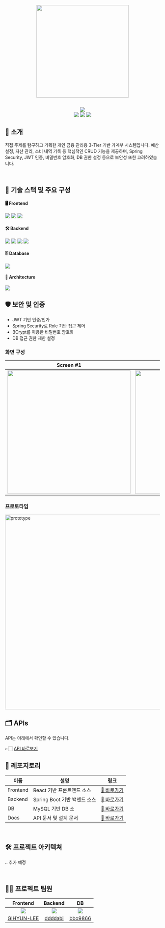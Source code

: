 <div align="center">

<!-- logo -->
<img src="https://github.com/user-attachments/assets/1f00aec4-9bc7-49d4-8120-13208c522663" width="300"/>

<br/> <img src="https://img.shields.io/badge/프로젝트 기간-2025.07.15 ~ 2025.08.05-green?style=plastic&logo=&logoColor=white" />
<br>
<img src="https://img.shields.io/badge/springboot-6DB33F?style=plastic&logo=Spring&logoColor=white">
<img src="https://img.shields.io/badge/react-61DAFB?style=plastic&logo=react&logoColor=white">
<img src="https://img.shields.io/badge/mysql-4479A1?style=plastic&logo=mysql&logoColor=white">

</div> 

## 📝 소개
직접 주제를 탐구하고 기획한 개인 금융 관리용 3-Tier 기반 가계부 시스템입니다.
예산 설정, 자산 관리, 소비 내역 기록 등 핵심적인 CRUD 기능을 제공하며,
Spring Security, JWT 인증, 비밀번호 암호화, DB 권한 설정 등으로 보안성 또한 고려하였습니다.

<br />

## 🔧 기술 스택 및 주요 구성
#### 🖥️ Frontend
<div align="left"> 
  <img src="https://img.shields.io/badge/React-61DAFB?style=plastic&logo=react&logoColor=white"/> 
  <img src="https://img.shields.io/badge/React_Router-CA4245?style=plastic&logo=reactrouter&logoColor=white"/> 
  <img src="https://img.shields.io/badge/Axios-5A29E4?style=plastic&logo=axios&logoColor=white"/> 
</div>

#### 🛠️ Backend
<div align="left"> 
  <img src="https://img.shields.io/badge/Spring_Boot-6DB33F?style=plastic&logo=springboot&logoColor=white"/> 
  <img src="https://img.shields.io/badge/Spring_Security-6DB33F?style=plastic&logo=springsecurity&logoColor=white"/> 
  <img src="https://img.shields.io/badge/JWT-000000?style=plastic&logo=jsonwebtokens&logoColor=white"/> 
  <img src="https://img.shields.io/badge/JPA-59666C?style=plastic&logo=hibernate&logoColor=white"/> 
</div> 

#### 🗄️ Database
<div align="left"> 
  <img src="https://img.shields.io/badge/MySQL-4479A1?style=plastic&logo=mysql&logoColor=white"/> 
</div> 

#### 🧱 Architecture
<div align="left"> 
  <img src="https://img.shields.io/badge/3--Tier_Web--WAS--DB-blue?style=plastic"/> 
</div>

## 🛡️ 보안 및 인증
- JWT 기반 인증/인가
- Spring Security로 Role 기반 접근 제어
- BCrypt를 이용한 비밀번호 암호화
- DB 접근 권한 제한 설정

### 화면 구성
|Screen #1|Screen #2|
|:---:|:---:|
|<img src="https://user-images.githubusercontent.com/80824750/208456048-acbf44a8-cd71-4132-b35a-500047adbe1c.gif" width="400"/>|<img src="https://user-images.githubusercontent.com/80824750/208456234-fb5fe434-aa65-4d7a-b955-89098d5bbe0b.gif" width="400"/>|

### 프로토타입
<img width="1370" height="631" alt="prototype" src="https://github.com/user-attachments/assets/107c4c1f-6262-4288-9172-08659bc2bc49" />

<br />

## 🗂️ APIs
API는 아래에서 확인할 수 있습니다.

👉🏻 [API 바로보기](https://documenter.getpostman.com/view/46826803/2sB3B7QZut)


## 📁 레포지토리
| 이름       | 설명                    | 링크                   |
| -------- | --------------------- | -------------------- |
| Frontend | React 기반 프론트엔드 소스     | [🔗 바로가기](https://github.com/TierGuardians/3tier_security_web) |
| Backend  | Spring Boot 기반 백엔드 소스 | [🔗 바로가기](https://github.com/TierGuardians/3tier_security_was)  |
| DB  | MySQL 기반 DB 소 | [🔗 바로가기](https://github.com/TierGuardians/3tier_security_db)  |
| Docs     | API 문서 및 설계 문서        | [🔗 바로가기](https://github.com/TierGuardians/3tier_security_docs)     |

<br />

## 🛠️ 프로젝트 아키텍쳐
.. 추가 예정

<br />

## 💁‍♂️ 프로젝트 팀원
|Frontend|Backend|DB|
|:---:|:---:|:---:|
|![](https://github.com/GIHYUN-LEE.png?size=120) | ![](https://github.com/ddddabi.png?size=120) | ![](https://github.com/bbo9866.png?size=120) |
|[GIHYUN-LEE](https://github.com/GIHYUN-LEE)| [ddddabi](https://github.com/ddddabi)|[bbo9866](https://github.com/bbo9866)|
